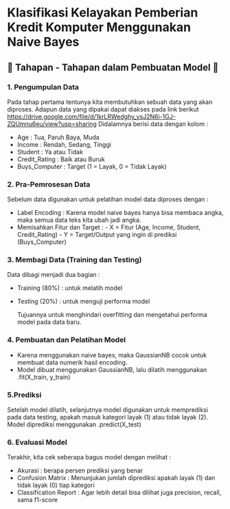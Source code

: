 # Klasifikasi Kelayakan Pemberian Kredit Komputer Menggunakan Naive Bayes
## 🧩 Tahapan - Tahapan dalam Pembuatan Model 🧩
### 1. Pengumpulan Data 
Pada tahap pertama tentunya kita membutuhkan sebuah data yang akan diproses. Adapun data yang dipakai dapat diakses pada link berikut https://drive.google.com/file/d/1krLRWedghy_ysJ2N6i-1GJ-ZQUmnu6eu/view?usp=sharing
Didalamnya berisi data dengan kolom : 
- Age  : Tua, Paruh Baya, Muda
- Income : Rendah, Sedang, Tinggi
- Student : Ya atau Tidak
- Credit_Rating : Baik atau Buruk
- Buys_Computer : Target (1 = Layak, 0 = Tidak Layak)
### 2. Pra-Pemrosesan Data
Sebelum data digunakan untuk pelatihan model data diproses dengan :
- Label Encoding : Karena model naive bayes hanya bisa membaca angka, maka semua data teks kita ubah jadi angka.
- Memisahkan Fitur dan Target : - X = Fitur (Age, Income, Student, Credit_Rating) - Y = Target/Output yang ingin di prediksi (Buys_Computer)
### 3. Membagi Data (Training dan Testing)
Data dibagi menjadi dua bagian :
- Training (80%) : untuk melatih model
- Testing (20%) : untuk menguji performa model

  Tujuannya untuk menghindari overfitting dan mengetahui performa model pada data baru.
### 4. Pembuatan dan Pelatihan Model
- Karena menggunakan naive bayes, maka GaussianNB cocok untuk membuat data numerik hasil encoding.
-  Model dibuat menggunakan GaussianNB, lalu dilatih menggunakan .fit(X_train, y_train)
### 5.Prediksi
Setelah model dilatih, selanjutnya model digunakan untuk memprediksi pada data testing, apakah masuk kategori layak (1) atau tidak layak (2). Model diprediksi menggunakan .predict(X_test)

### 6. Evaluasi Model
Terakhir, kita cek seberapa bagus model dengan melihat :
- Akurasi : berapa persen prediksi yang benar
- Confusion Matrix : Menunjukan jumlah diprediksi apakah layak (1) dan tidak layak (0) tiap kategori
- Classification Report : Agar lebih detail bisa dilihat juga precision, recall, sama f1-score




